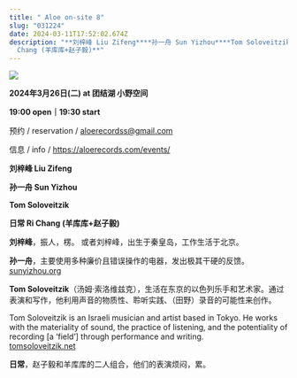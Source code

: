 ```yaml
---
title: " Aloe on-site 8"
slug: "031224"
date: 2024-03-11T17:52:02.674Z
description: "**刘梓峰 Liu Zifeng****孙一舟 Sun Yizhou****Tom Soloveitzik****日常 Ri
  Chang (羊库库+赵子毅)**"
---
```

![](/images/uploads/on-site-8-2-.jpg)

**2024年3月26日(二) at 团结湖 小野空间**

**19:00 open｜19:30 start**

预约 / reservation / [aloerecordss@gmail.com](mailto:aloerecordss@gmail.com)

信息 / info / <https://aloerecords.com/events/>





**刘梓峰 Liu Zifeng**

**孙一舟 Sun Yizhou**

**Tom Soloveitzik**

**日常 Ri Chang (羊库库+赵子毅)**





**刘梓峰**，振人，楞。
或者刘梓峰，出生于秦皇岛，工作生活于北京。

**孙一舟**，主要使用多种廉价且错误操作的电器，发出极其干硬的反馈。[sunyizhou.org](sunyizhou.org)

**Tom Soloveitzik**（汤姆·索洛维兹克），生活在东京的以色列乐手和艺术家。通过表演和写作，他利用声音的物质性、聆听实践、（田野）录音的可能性来创作。

Tom Soloveitzik is an Israeli musician and artist based in Tokyo. He works with the materiality of sound, the practice of listening, and the potentiality of recording \[a ‘field’] through performance and writing.\
[tomsoloveitzik.net](https://www.tomsoloveitzik.net/)

**日常**，赵子毅和羊库库的二人组合，他们的表演烦闷，累。